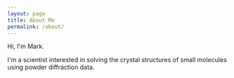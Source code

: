 ```yaml
---
layout: page
title: About Me
permalink: /about/
---
```


Hi, I'm Mark.

I'm a scientist interested in solving the crystal structures of small molecules using powder diffraction data.
